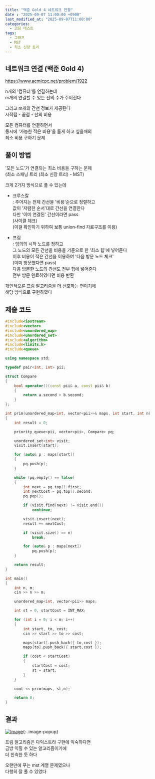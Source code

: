 ```yaml
---
title: "백준 Gold 4 네트워크 연결"
date : "2025-09-07 11:00:00 +0900"
last_modified_at: "2025-09-07T11:00:00"
categories:
  - 코딩 테스트
tags:
  - 그래프
  - MST
  - 최소 신장 트리
---
```


## 네트워크 연결 (백준 Gold 4)
<https://www.acmicpc.net/problem/1922><br>

n개의 '컴퓨터'를 연결하는데<br>
m개의 연결할 수 있는 선의 수가 주어진다<br>

그리고 m개의 간선 정보가 제공된다<br>
시작점 - 끝점 - 선의 비용<br>

모든 컴퓨터를 연결하면서<br>
동시에 '가능한 적은 비용'을 들게 하고 싶을때의<br>
최소 비용 구하기 문제<br>

## 풀이 방법
'모든 노드'가 연결되는 최소 비용을 구하는 문제<br>
(최소 스패닝 트리 (최소 신장 트리) - MST)<br>

크게 2가지 방식으로 풀 수 있는데<br>

- 크루스칼<br>
  : 주어지는 전체 간선을 '비용'순으로 정렬하고<br>
    값이 '저렴한 순서'대로 간선을 연결한다<br>
	다만 '이미 연결된' 간선이라면 pass<br>
	(사이클 체크)<br>
	(이걸 확인하기 위하여 보통 union-find 자료구조를 이용)<br>

- 프림<br>
  : 임의의 시작 노드를 정하고<br>
    그 노드의 모든 간선을 비용을 기준으로 한 '최소 힙'에 넣어준다<br>
	이후 비용이 적은 간선을 이용하여 '다음 방문 노드 체크'<br>
	(이미 방문했다면 pass)<br>
	다음 방문한 노드의 간선도 전부 힙에 넣어준다<br>
	전부 방문 완료하였다면 비용 반환<br>

개인적으론 프림 알고리즘을 더 선호하는 편이기에<br>
해당 방식으로 구현하였다<br>

## 제출 코드

```cpp
#include<iostream>
#include<vector>
#include<unordered_map>
#include<unordered_set>
#include<algorithm>
#include<limits.h>
#include<queue>

using namespace std;

typedef pair<int, int> pii;

struct Compare
{
	bool operator()(const pii& a, const pii& b)
	{
		return a.second > b.second;
	}
};

int prim(unordered_map<int, vector<pii>>& maps, int start, int n)
{
	int result = 0;

	priority_queue<pii, vector<pii>, Compare> pq;

	unordered_set<int> visit;
	visit.insert(start);

	for (auto& p : maps[start])
	{
		pq.push(p);
	}

	while (pq.empty() == false)
	{
		int next = pq.top().first;
		int nextCost = pq.top().second;
		pq.pop();

		if (visit.find(next) != visit.end())
			continue;

		visit.insert(next);
		result += nextCost;

		if (visit.size() == n)
			break;

		for (auto& p : maps[next])
			pq.push(p);
	}

	return result;
}

int main()
{
	int n, m;
	cin >> n >> m;

	unordered_map<int, vector<pii>> maps;

	int st = 0, startCost = INT_MAX;

	for (int i = 0; i < m; i++)
	{
		int start, to, cost;
		cin >> start >> to >> cost;

		maps[start].push_back({ to,cost });
		maps[to].push_back({ start,cost });

		if (cost < startCost)
		{
			startCost = cost;
			st = start;
		}
	}

	cout << prim(maps, st,n);

	return 0;
}
```

## 결과
[![Image](https://github.com/user-attachments/assets/8b78279f-b99d-4b4f-9952-75f8f44bd34d)](https://github.com/user-attachments/assets/8b78279f-b99d-4b4f-9952-75f8f44bd34d){: .image-popup}<br>

프림 알고리즘은 다익스트라 구현에 익숙하다면<br>
금방 익힐 수 있는 알고리즘이기에<br>
더 친숙한 듯 하다<br>

오랜만에 푸는 mst 계열 문제였으나<br>
다행히 잘 풀 수 있었다<br>